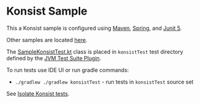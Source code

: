 # Konsist Sample

This a Konsist sample is configured using [Maven](https://maven.apache.org),
[Spring](https://spring.io/),
and [Junit 5](https://junit.org/junit5/).

Other samples are located [here](..).

The [SampleKonsistTest.kt](src/konsistTest/kotlin/com/sample/SampleKonsistTest.kt) class is placed in `konsistTest`
test directory defined by the [JVM Test Suite Plugin](https://docs.gradle.org/current/userguide/jvm_test_suite_plugin.html).

To run tests use IDE UI or run gradle commands:
- `./gradlew ./gradlew konsistTest` - run tests in `konsistTest` source set

See [Isolate Konsist tests](https://docs.konsist.lemonappdev.com/advanced/isolate-konsist-tests).

